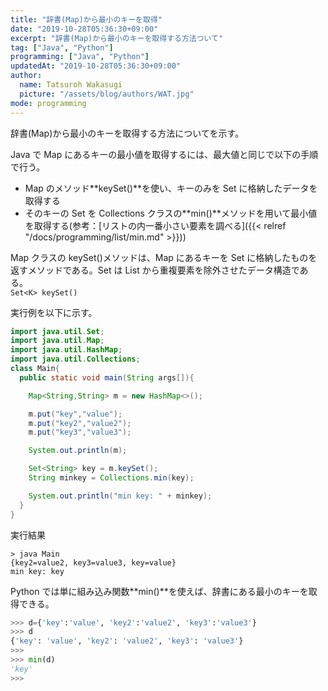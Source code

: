 ```yaml
---
title: "辞書(Map)から最小のキーを取得"
date: "2019-10-28T05:36:30+09:00"
excerpt: "辞書(Map)から最小のキーを取得する方法ついて"
tag: ["Java", "Python"]
programming: ["Java", "Python"]
updatedAt: "2019-10-28T05:36:30+09:00"
author:
  name: Tatsuroh Wakasugi
  picture: "/assets/blog/authors/WAT.jpg"
mode: programming
---
```


辞書(Map)から最小のキーを取得する方法についてを示す。

<div class="note_content_by_programming_language" id="note_content_Java">

Java で Map にあるキーの最小値を取得するには、最大値と同じで以下の手順で行う。

- Map のメソッド**keySet()**を使い、キーのみを Set に格納したデータを取得する
- そのキーの Set を Collections クラスの**min()**メソッドを用いて最小値を取得する(参考：[リストの内一番小さい要素を調べる]({{< relref "/docs/programming/list/min.md" >}}))

Map クラスの keySet()メソッドは、Map にあるキーを Set に格納したものを返すメソッドである。Set は List から重複要素を除外させたデータ構造である。  
`Set<K> keySet()`

実行例を以下に示す。

```java
import java.util.Set;
import java.util.Map;
import java.util.HashMap;
import java.util.Collections;
class Main{
  public static void main(String args[]){

    Map<String,String> m = new HashMap<>();

    m.put("key","value");
    m.put("key2","value2");
    m.put("key3","value3");

    System.out.println(m);

    Set<String> key = m.keySet();
    String minkey = Collections.min(key);

    System.out.println("min key: " + minkey);
  }
}
```

実行結果

```
> java Main
{key2=value2, key3=value3, key=value}
min key: key
```

</div>
<div class="note_content_by_programming_language" id="note_content_Python">

Python では単に組み込み関数**min()**を使えば、辞書にある最小のキーを取得できる。

```python
>>> d={'key':'value', 'key2':'value2', 'key3':'value3'}
>>> d
{'key': 'value', 'key2': 'value2', 'key3': 'value3'}
>>>
>>> min(d)
'key'
>>>
```

</div>

